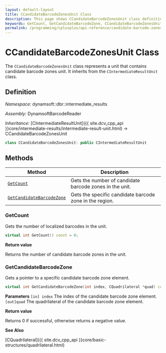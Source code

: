 ```yaml
---
layout: default-layout
title: CCandidateBarcodeZonesUnit Class
description: This page shows CCandidateBarcodeZonesUnit class definition of Dynamsoft Barcode Reader SDK C++ Edition.
keywords: GetCount, GetCandidateBarcodeZone, CCandidateBarcodeZonesUnit, api reference
permalink: /programming/cplusplus/api-reference/candidate-barcode-zones-unit.html
---
```

# CCandidateBarcodeZonesUnit Class

The `CCandidateBarcodeZonesUnit` class represents a unit that contains candidate barcode zones unit. It inherits from the `CIntermediateResultUnit` class.

## Definition

*Namespace:* dynamsoft::dbr::intermediate_results

*Assembly:* DynamsoftBarcodeReader

*Inheritance:* [CIntermediateResultUnit]({{ site.dcv_cpp_api }}core/intermediate-results/intermediate-result-unit.html) -> CCandidateBarcodeZonesUnit

```cpp
class CCandidateBarcodeZonesUnit: public CIntermediateResultUnit
```

## Methods

| Method                            | Description |
|-----------------------------------|-------------|
| [`GetCount`](#getcount)           | Gets the number of candidate barcode zones in the unit.|
| [`GetCandidateBarcodeZone`](#getcandidatebarcodezone)           | Gets the specific candidate barcode zone in the region.|

### GetCount

Gets the number of localized barcodes in the unit.

```cpp
virtual int GetCount() const = 0;
```

**Return value**

Returns the number of candidate barcode zones in the unit.


### GetCandidateBarcodeZone

Gets a pointer to a specific candidate barcode zone element.

```cpp
virtual int GetCandidateBarcodeZone(int index, CQuadrilateral *quad) const = 0;
```

**Parameters**
`[in] index` The index of the candidate barcode zone element.
`[out]quad` The quadrilateral of the candidate barcode zone element.

**Return value**

Returns 0 if successful, otherwise returns a negative value.

**See Also**

[CQuadrilateral]({{ site.dcv_cpp_api }}core/basic-structures/quadrilateral.html)
